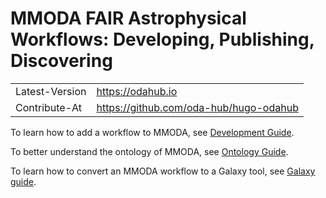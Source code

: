 # MMODA FAIR Astrophysical Workflows: Developing, Publishing, Discovering

|||
| :-- | :-- |
| Latest-Version | https://odahub.io |
| Contribute-At | https://github.com/oda-hub/hugo-odahub |


To learn how to add a workflow to MMODA, see [Development Guide](docs/guide-development).

To better understand the ontology of MMODA, see [Ontology Guide](docs/guide-ontology).

To learn how to convert an MMODA workflow to a Galaxy tool, see [Galaxy guide](docs/guide-galaxy).
